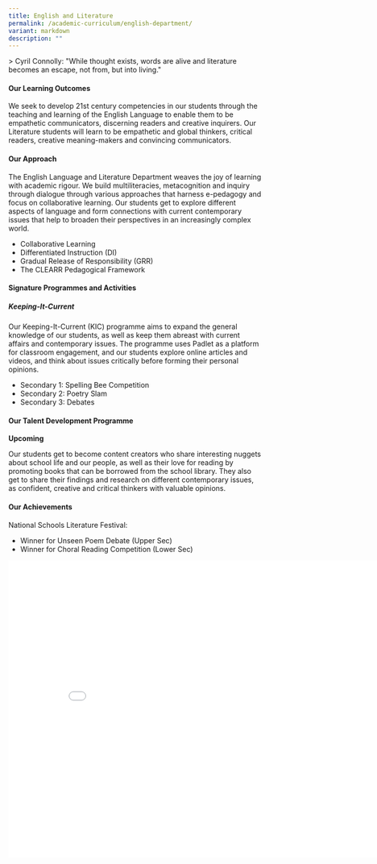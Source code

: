 ```yaml
---
title: English and Literature
permalink: /academic-curriculum/english-department/
variant: markdown
description: ""
---
```



&gt; Cyril Connolly: "While thought exists, words are alive and literature becomes an escape, not from, but into living."


#### **Our Learning Outcomes**

We seek to develop 21st century competencies in our students through the teaching and learning of the English Language to enable them to be empathetic communicators, discerning readers and creative inquirers. Our Literature students will learn to be empathetic and global thinkers, critical readers, creative meaning-makers and convincing communicators.



#### **Our Approach**

The English Language and Literature Department weaves the joy of learning with academic rigour. We build multiliteracies, metacognition and inquiry through dialogue through various approaches that harness e-pedagogy and focus on collaborative learning. Our students get to explore different aspects of language and form connections with current contemporary issues that help to broaden their perspectives in an increasingly complex world. 

* Collaborative Learning
* Differentiated Instruction (DI)
* Gradual Release of Responsibility (GRR)
* The CLEARR Pedagogical Framework

#### **Signature Programmes and Activities**
##### Keeping-It-Current

Our Keeping-It-Current (KIC) programme aims to expand the general knowledge of our students, as well as keep them abreast with current affairs and contemporary issues. The programme uses Padlet as a platform for classroom engagement, and our students explore online articles and videos, and think about issues critically before forming their personal opinions.

* Secondary 1: Spelling Bee Competition
* Secondary 2: Poetry Slam 
* Secondary 3: Debates

#### **Our Talent Development Programme**
**Upcoming**

Our students get to become content creators who share interesting nuggets about school life and our people, as well as their love for reading by promoting books that can be borrowed from the school library. They also get to share their findings and research on different contemporary issues, as confident, creative and critical thinkers with valuable opinions.   


#### **Our Achievements**
National Schools Literature Festival: 
* Winner for Unseen Poem Debate (Upper Sec)
* Winner for Choral Reading Competition (Lower Sec)


<div class="google-slides-container">
	<iframe allowfullscreen="true" height="589" width="840" frameborder="0" src="___"></iframe></div>